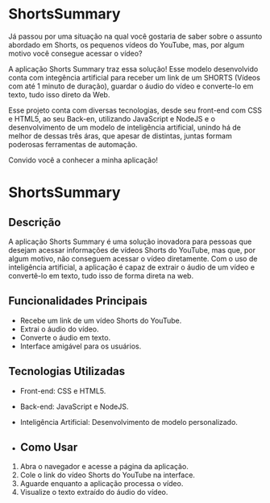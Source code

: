 # ShortsSummary

Já passou por uma situação na qual você gostaria de saber sobre o assunto abordado em Shorts, os pequenos vídeos do YouTube, mas, por algum motivo você consegue acessar o vídeo?

A aplicação Shorts Summary traz essa solução!
Esse modelo desenvolvido conta com integência artificial para  receber um link de um SHORTS (Vídeos com até 1 minuto de duração), guardar o áudio do vídeo e converte-lo em texto, tudo isso direto da Web. 

Esse projeto conta com diversas tecnologias, desde seu front-end com CSS e HTML5, ao seu Back-en, utilizando JavaScript e NodeJS e o desenvolvimento de um modelo de inteligência artificial, unindo há de melhor de dessas três áras, que apesar de distintas, juntas formam poderosas ferramentas de automação. 

Convido você a conhecer a minha aplicação! 

# ShortsSummary

## Descrição
A aplicação Shorts Summary é uma solução inovadora para pessoas que desejam acessar informações de vídeos Shorts do YouTube, mas que, por algum motivo, não conseguem acessar o vídeo diretamente. Com o uso de inteligência artificial, a aplicação é capaz de extrair o áudio de um vídeo e convertê-lo em texto, tudo isso de forma direta na web.

## Funcionalidades Principais
- Recebe um link de um vídeo Shorts do YouTube.
- Extrai o áudio do vídeo.
- Converte o áudio em texto.
- Interface amigável para os usuários.

## Tecnologias Utilizadas
- Front-end: CSS e HTML5.
- Back-end: JavaScript e NodeJS.
- Inteligência Artificial: Desenvolvimento de modelo personalizado.

- ## Como Usar
1. Abra o navegador e acesse a página da aplicação.
2. Cole o link do vídeo Shorts do YouTube na interface.
3. Aguarde enquanto a aplicação processa o vídeo.
4. Visualize o texto extraído do áudio do vídeo.
